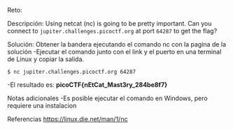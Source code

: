 
Reto:

Descripción:
Using netcat (nc) is going to be pretty important. Can you connect to `jupiter.challenges.picoctf.org` at port `64287` to get the flag?

Solución:
Obtener la bandera ejecutando el comando nc con la pagina de la solución
-Ejecutar el comando junto con el link y el puerto en una terminal de Linux y copiar la salida.
```
$ nc jupiter.challenges.picoctf.org 64287
```

-El resultado es: **picoCTF{nEtCat_Mast3ry_284be8f7}**

Notas adicionales
-Es posible ejecutar el comando en Windows, pero requiere una instalacion

Referencias
https://linux.die.net/man/1/nc